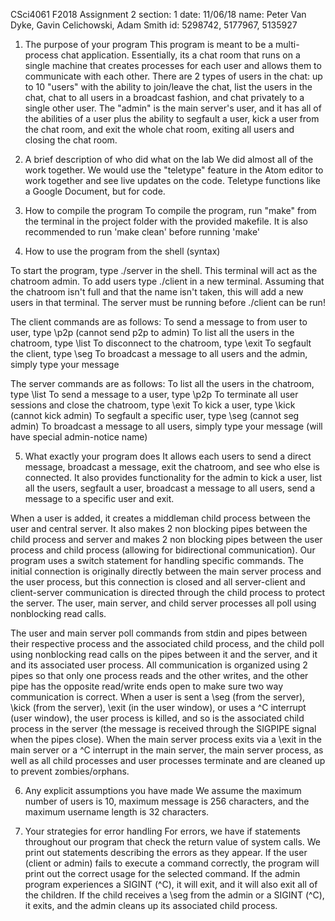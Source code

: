 CSci4061 F2018 Assignment 2
section: 1
date: 11/06/18
name: Peter Van Dyke, Gavin Celichowski, Adam Smith
id: 5298742, 5177967, 5135927



1. The purpose of your program
This program is meant to be a multi-process chat application. Essentially, its a chat room that runs on a single machine that creates processes for each user and allows them to communicate with each other. There are 2 types of users in the chat:
up to 10 "users" with the ability to join/leave the chat, list the users in the chat, chat to all users in a broadcast fashion,
and chat privately to a single other user. The "admin" is the main server's user, and it has all of the abilities of a user plus
the ability to segfault a user, kick a user from the chat room, and exit the whole chat room, exiting all users and closing the chat room.


2. A brief description of who did what on the lab
We did almost all of the work together. We would use the "teletype" feature in the Atom editor to work together and see live updates on the code. Teletype functions like a Google Document, but for code.

3. How to compile the program
To compile the program, run "make" from the terminal in the project folder with the provided makefile. It is also
recommended to run 'make clean' before running 'make'

4. How to use the program from the shell (syntax)

To start the program, type ./server in the shell. This terminal will act as the chatroom admin. To add users type
./client <client name>
in a new terminal. Assuming that the chatroom isn't full and that the name isn't taken, this will add a new users in that terminal. The server must be running before ./client <user> can be run!

The client commands are as follows:
To send a message to from user to user, type \p2p <target user> <message text> (cannot send p2p to admin)
To list all the users in the chatroom, type \list
To disconnect to the chatroom, type \exit
To segfault the client, type \seg
To broadcast a message to all users and the admin, simply type your message

The server commands are as follows:
To list all the users in the chatroom, type \list
To send a message to a user, type \p2p <target user> <message text>
To terminate all user sessions and close the chatroom, type \exit
To kick a user, type \kick <user> (cannot kick admin)
To segfault a specific user, type \seg <user> (cannot seg admin)
To broadcast a message to all users, simply type your message (will have special admin-notice name)


5. What exactly your program does
It allows each users to send a direct message, broadcast a message, exit the chatroom, and see
who else is connected. It also provides functionality for the admin to kick a user, list all the
users, segfault a user, broadcast a message to all users, send a message to a specific user and exit.

When a user is added, it creates a middleman child process between the user and central server. It also makes 2 non blocking pipes between the child process and server and makes 2 non blocking pipes between the user process and child process (allowing for bidirectional communication). Our program uses a switch statement for handling specific commands. The initial connection
is originally directly between the main server process and the user process, but this connection is closed and all
server-client and client-server communication is directed through the child process to protect the server. The user, main server, and child server processes all poll using nonblocking read calls.

The user and main server poll commands from stdin and pipes between their respective process and the associated child process, and the child poll using nonblocking read calls on the pipes between it and the server, and it and its associated user process. All communication is organized using 2 pipes so that only one process reads and the other writes, and the other pipe has the opposite read/write ends open to make sure two way communication is correct. When a user is sent a \seg (from the server), \kick (from the server), \exit (in the user window), or uses a ^C interrupt (user window), the user process is killed, and so is the associated child process in the server (the message is received through the SIGPIPE signal when the pipes close). When the main server process exits via a \exit in the main server or a ^C interrupt in the main server, the main server process, as well as all child processes and user processes terminate and are cleaned up to prevent zombies/orphans.

6. Any explicit assumptions you have made
We assume the maximum number of users is 10, maximum message is 256 characters, and the maximum username length is 32 characters.


7. Your strategies for error handling
For errors, we have if statements throughout our program that check the return value of system calls. We print out statements describing the errors as they appear. If the user (client or admin) fails to execute a command correctly, the program will
print out the correct usage for the selected command. If the admin program experiences a SIGINT (^C), it will exit, and it will
also exit all of the children. If the child receives a \seg from the admin or a SIGINT (^C), it exits, and the admin cleans up
its associated child process.
